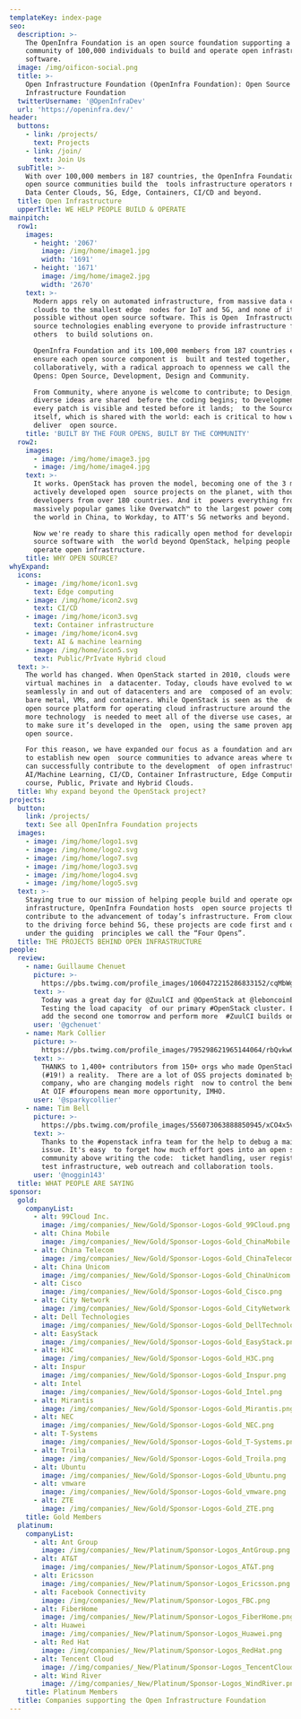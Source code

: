 ```yaml
---
templateKey: index-page
seo:
  description: >-
    The OpenInfra Foundation is an open source foundation supporting a global
    community of 100,000 individuals to build and operate open infrastructure
    software. 
  image: /img/oificon-social.png
  title: >-
    Open Infrastructure Foundation (OpenInfra Foundation): Open Source
    Infrastructure Foundation
  twitterUsername: '@OpenInfraDev'
  url: 'https://openinfra.dev/'
header:
  buttons:
    - link: /projects/
      text: Projects
    - link: /join/
      text: Join Us
  subTitle: >-
    With over 100,000 members in 187 countries, the OpenInfra Foundation helps
    open source communities build the  tools infrastructure operators need for
    Data Center Clouds, 5G, Edge, Containers, CI/CD and beyond.  
  title: Open Infrastructure
  upperTitle: WE HELP PEOPLE BUILD & OPERATE
mainpitch:
  row1:
    images:
      - height: '2067'
        image: /img/home/image1.jpg
        width: '1691'
      - height: '1671'
        image: /img/home/image2.jpg
        width: '2670'
    text: >-
      Modern apps rely on automated infrastructure, from massive data center
      clouds to the smallest edge  nodes for IoT and 5G, and none of it is
      possible without open source software. This is Open  Infrastructure: open
      source technologies enabling everyone to provide infrastructure for
      others  to build solutions on.

      OpenInfra Foundation and its 100,000 members from 187 countries exist to
      ensure each open source component is  built and tested together,
      collaboratively, with a radical approach to openness we call the  Four
      Opens: Open Source, Development, Design and Community.

      From Community, where anyone is welcome to contribute; to Design, where
      diverse ideas are shared  before the coding begins; to Development, when
      every patch is visible and tested before it lands;  to the Source code
      itself, which is shared with the world: each is critical to how we
      deliver  open source.
    title: 'BUILT BY THE FOUR OPENS, BUILT BY THE COMMUNITY'
  row2:
    images:
      - image: /img/home/image3.jpg
      - image: /img/home/image4.jpg
    text: >-
      It works. OpenStack has proven the model, becoming one of the 3 most
      actively developed open  source projects on the planet, with thousands of
      developers from over 180 countries. And it  powers everything from
      massively popular games like Overwatch™ to the largest power company  in
      the world in China, to Workday, to ATT's 5G networks and beyond.

      Now we're ready to share this radically open method for developing open
      source software with  the world beyond OpenStack, helping people build and
      operate open infrastructure.
    title: WHY OPEN SOURCE?
whyExpand:
  icons:
    - image: /img/home/icon1.svg
      text: Edge computing
    - image: /img/home/icon2.svg
      text: CI/CD
    - image: /img/home/icon3.svg
      text: Container infrastructure
    - image: /img/home/icon4.svg
      text: AI & machine learning
    - image: /img/home/icon5.svg
      text: Public/PrIvate Hybrid cloud
  text: >-
    The world has changed. When OpenStack started in 2010, clouds were mainly in
    virtual machines in  a datacenter. Today, clouds have evolved to work
    seamlessly in and out of datacenters and are  composed of an evolving mix of
    bare metal, VMs, and containers. While OpenStack is seen as the  de facto
    open source platform for operating cloud infrastructure around the world,
    more technology  is needed to meet all of the diverse use cases, and we want
    to make sure it’s developed in the  open, using the same proven approach to
    open source.

    For this reason, we have expanded our focus as a foundation and are helping
    to establish new open  source communities to advance areas where technology
    can successfully contribute to the development  of open infrastructure:
    AI/Machine Learning, CI/CD, Container Infrastructure, Edge Computing and  of
    course, Public, Private and Hybrid Clouds.
  title: Why expand beyond the OpenStack project?
projects:
  button:
    link: /projects/
    text: See all OpenInfra Foundation projects
  images:
    - image: /img/home/logo1.svg
    - image: /img/home/logo2.svg
    - image: /img/home/logo7.svg
    - image: /img/home/logo3.svg
    - image: /img/home/logo4.svg
    - image: /img/home/logo5.svg
  text: >-
    Staying true to our mission of helping people build and operate open
    infrastructure, OpenInfra Foundation hosts  open source projects that
    contribute to the advancement of today’s infrastructure. From cloud  hosting
    to the driving force behind 5G, these projects are code first and operate
    under the guiding  principles we call the “Four Opens”.
  title: THE PROJECTS BEHIND OPEN INFRASTRUCTURE
people:
  review:
    - name: Guillaume Chenuet
      picture: >-
        https://pbs.twimg.com/profile_images/1060472215286833152/cqMbWgDq_bigger.jpg
      text: >-
        Today was a great day for @ZuulCI and @OpenStack at @leboncoinEng!
        Testing the load capacity  of our primary #OpenStack cluster. Excited to
        add the second one tomorrow and perform more  #ZuulCI builds on them!
      user: '@gchenuet'
    - name: Mark Collier
      picture: >-
        https://pbs.twimg.com/profile_images/795298621965144064/rbQvkw0c_bigger.jpg
      text: >-
        THANKS to 1,400+ contributors from 150+ orgs who made OpenStack Stein
        (#19!) a reality.  There are a lot of OSS projects dominated by one
        company, who are changing models right  now to control the benefits($).
        At OIF #fouropens mean more opportunity, IMHO.
      user: '@sparkycollier'
    - name: Tim Bell
      picture: >-
        https://pbs.twimg.com/profile_images/556073063888850945/xCO4x5vO_bigger.jpeg
      text: >-
        Thanks to the #openstack infra team for the help to debug a mailing list
        issue. It's easy  to forget how much effort goes into an open source
        community above writing the code:  ticket handling, user registration,
        test infrastructure, web outreach and collaboration tools.
      user: '@noggin143'
  title: WHAT PEOPLE ARE SAYING
sponsor:
  gold:
    companyList:
      - alt: 99Cloud Inc.
        image: /img/companies/_New/Gold/Sponsor-Logos-Gold_99Cloud.png
      - alt: China Mobile
        image: /img/companies/_New/Gold/Sponsor-Logos-Gold_ChinaMobile.png
      - alt: China Telecom
        image: /img/companies/_New/Gold/Sponsor-Logos-Gold_ChinaTelecom.png
      - alt: China Unicom
        image: /img/companies/_New/Gold/Sponsor-Logos-Gold_ChinaUnicom.png
      - alt: Cisco
        image: /img/companies/_New/Gold/Sponsor-Logos-Gold_Cisco.png
      - alt: City Network
        image: /img/companies/_New/Gold/Sponsor-Logos-Gold_CityNetwork.png
      - alt: Dell Technologies
        image: /img/companies/_New/Gold/Sponsor-Logos-Gold_DellTechnologies.png
      - alt: EasyStack
        image: /img/companies/_New/Gold/Sponsor-Logos-Gold_EasyStack.png
      - alt: H3C
        image: /img/companies/_New/Gold/Sponsor-Logos-Gold_H3C.png
      - alt: Inspur
        image: /img/companies/_New/Gold/Sponsor-Logos-Gold_Inspur.png
      - alt: Intel
        image: /img/companies/_New/Gold/Sponsor-Logos-Gold_Intel.png
      - alt: Mirantis
        image: /img/companies/_New/Gold/Sponsor-Logos-Gold_Mirantis.png
      - alt: NEC
        image: /img/companies/_New/Gold/Sponsor-Logos-Gold_NEC.png
      - alt: T-Systems
        image: /img/companies/_New/Gold/Sponsor-Logos-Gold_T-Systems.png
      - alt: Troila
        image: /img/companies/_New/Gold/Sponsor-Logos-Gold_Troila.png
      - alt: Ubuntu
        image: /img/companies/_New/Gold/Sponsor-Logos-Gold_Ubuntu.png
      - alt: vmware
        image: /img/companies/_New/Gold/Sponsor-Logos-Gold_vmware.png
      - alt: ZTE
        image: /img/companies/_New/Gold/Sponsor-Logos-Gold_ZTE.png
    title: Gold Members
  platinum:
    companyList:
      - alt: Ant Group
        image: /img/companies/_New/Platinum/Sponsor-Logos_AntGroup.png
      - alt: AT&T
        image: /img/companies/_New/Platinum/Sponsor-Logos_AT&T.png
      - alt: Ericsson
        image: /img/companies/_New/Platinum/Sponsor-Logos_Ericsson.png
      - alt: Facebook Connectivity
        image: /img/companies/_New/Platinum/Sponsor-Logos_FBC.png
      - alt: FiberHome
        image: /img/companies/_New/Platinum/Sponsor-Logos_FiberHome.png
      - alt: Huawei
        image: /img/companies/_New/Platinum/Sponsor-Logos_Huawei.png
      - alt: Red Hat
        image: /img/companies/_New/Platinum/Sponsor-Logos_RedHat.png
      - alt: Tencent Cloud
        image: //img/companies/_New/Platinum/Sponsor-Logos_TencentCloud.png
      - alt: Wind River
        image: //img/companies/_New/Platinum/Sponsor-Logos_WindRiver.png
    title: Platinum Members
  title: Companies supporting the Open Infrastructure Foundation
---
```


